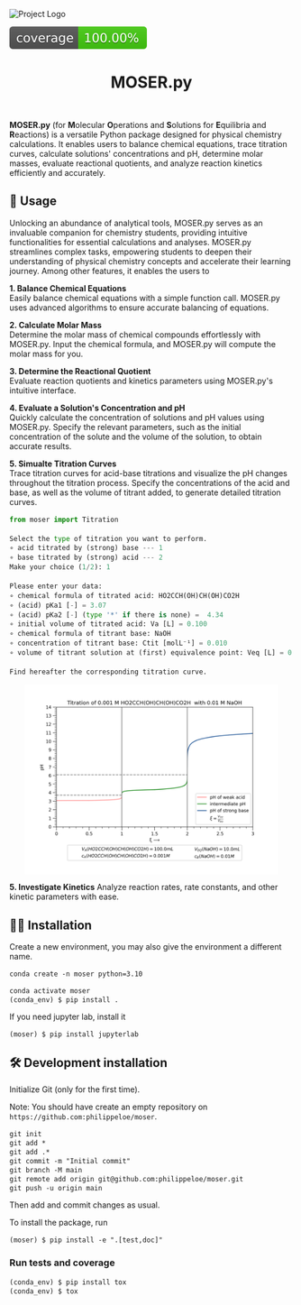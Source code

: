 ![Project Logo](assets/banner2.png)

![Coverage Status](assets/coverage-badge.svg)

<h1 align="center">
MOSER.py
</h1>

<br>

__MOSER.py__ (for **M**olecular **O**perations and **S**olutions for **E**quilibria and **R**eactions) is a versatile Python package designed for physical chemistry calculations. It enables users to balance chemical equations, trace titration curves, calculate solutions' concentrations and pH, determine molar masses, evaluate reactional quotients, and analyze reaction kinetics efficiently and accurately.

## 🔬 Usage
Unlocking an abundance of analytical tools, MOSER.py serves as an invaluable companion for chemistry students, providing intuitive functionalities for essential calculations and analyses. MOSER.py streamlines complex tasks, empowering students to deepen their understanding of physical chemistry concepts and accelerate their learning journey. Among other features, it enables the users to

__1. Balance Chemical Equations__ <br>
Easily balance chemical equations with a simple function call. MOSER.py uses advanced algorithms to ensure accurate balancing of equations.

__2. Calculate Molar Mass__ <br>
Determine the molar mass of chemical compounds effortlessly with MOSER.py. Input the chemical formula, and MOSER.py will compute the molar mass for you.

__3. Determine the Reactional Quotient__ <br>
Evaluate reaction quotients and kinetics parameters using MOSER.py's intuitive interface.

__4. Evaluate a Solution's Concentration and pH__ <br>
Quickly calculate the concentration of solutions and pH values using MOSER.py. Specify the relevant parameters, such as the initial concentration of the solute and the volume of the solution, to obtain accurate results.

__5. Simualte Titration Curves__ <br>
Trace titration curves for acid-base titrations and visualize the pH changes throughout the titration process. Specify the concentrations of the acid and base, as well as the volume of titrant added, to generate detailed titration curves.
```python
from moser import Titration

Select the type of titration you want to perform.
∘ acid titrated by (strong) base --- 1
∘ base titrated by (strong) acid --- 2
Make your choice (1/2): 1

Please enter your data:
∘ chemical formula of titrated acid: HO2CCH(OH)CH(OH)CO2H 
∘ (acid) pKa1 [-] = 3.07
∘ (acid) pKa2 [-] (type '*' if there is none) =  4.34
∘ initial volume of titrated acid: Va [L] = 0.100
∘ chemical formula of titrant base: NaOH
∘ concentration of titrant base: Ctit [molL⁻¹] = 0.010
∘ volume of titrant solution at (first) equivalence point: Veq [L] = 0.010

Find hereafter the corresponding titration curve.
```
<p align="center">
    <img src="assets/Tit1.png" alt="Alt Text" width="450" style="display:block; margin:auto;">
</p>

__5. Investigate Kinetics__
Analyze reaction rates, rate constants, and other kinetic parameters with ease.

## 👩‍💻 Installation

Create a new environment, you may also give the environment a different name. 

```
conda create -n moser python=3.10 
```

```
conda activate moser
(conda_env) $ pip install .
```

If you need jupyter lab, install it 

```
(moser) $ pip install jupyterlab
```


## 🛠️ Development installation

Initialize Git (only for the first time). 

Note: You should have create an empty repository on `https://github.com:philippeloe/moser`.

```
git init
git add * 
git add .*
git commit -m "Initial commit" 
git branch -M main
git remote add origin git@github.com:philippeloe/moser.git 
git push -u origin main
```

Then add and commit changes as usual. 

To install the package, run

```
(moser) $ pip install -e ".[test,doc]"
```

### Run tests and coverage

```
(conda_env) $ pip install tox
(conda_env) $ tox
```



